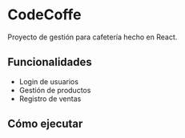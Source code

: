 # CodeCoffe

Proyecto de gestión para cafetería hecho en React.

## Funcionalidades
- Login de usuarios
- Gestión de productos
- Registro de ventas

## Cómo ejecutar
